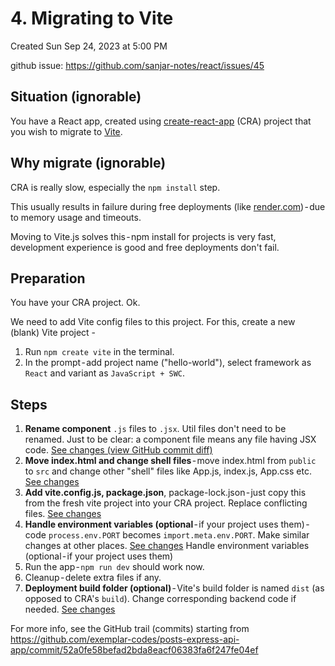 # 4. Migrating to Vite
Created Sun Sep 24, 2023 at 5:00 PM

github issue: https://github.com/sanjar-notes/react/issues/45
## Situation (ignorable)
You have a React app, created using [create-react-app](https://medium.com/r/?url=https%3A%2F%2Fcreate-react-app.dev%2F) (CRA) project that you wish to migrate to [Vite](https://medium.com/r/?url=https%3A%2F%2Fvitejs.dev%2Fguide%2F).

## Why migrate (ignorable)
CRA is really slow, especially the `npm install` step.

This usually results in failure during free deployments (like [render.com](https://www.render.com)) - due to memory usage and timeouts.

Moving to Vite.js solves this - npm install for projects is very fast, development experience is good and free deployments don't fail.

## Preparation
You have your CRA project. Ok.

We need to add Vite config files to this project. For this, create a new (blank) Vite project -

1. Run `npm create vite` in the terminal.
2. In the prompt - add project name ("hello-world"), select framework as `React` and variant as `JavaScript + SWC`.

## Steps
1. **Rename component** `.js` files to `.jsx`. Util files don't need to be renamed. Just to be clear: a component file means any file having JSX code. [See changes (view GitHub commit diff)](https://medium.com/r/?url=https%3A%2F%2Fgithub.com%2Fexemplar-codes%2Fposts-express-api-app%2Fcommit%2F52a0fe58befad2bda8eacf06383fa6f247fe04ef%3Fdiff%3Dsplit)
2. **Move index.html and change shell files** - move index.html from `public` to `src` and change other "shell" files like App.js, index.js, App.css etc. [See changes](https://medium.com/r/?url=https%3A%2F%2Fgithub.com%2Fexemplar-codes%2Fposts-express-api-app%2Fcommit%2F45274accb63c538bb593354843c5c3c284a6b755%3Fdiff%3Dsplit)
3. **Add vite.config.js, package.json**, package-lock.json - just copy this from the fresh vite project into your CRA project. Replace conflicting files. [See changes](https://medium.com/r/?url=https%3A%2F%2Fgithub.com%2Fexemplar-codes%2Fposts-express-api-app%2Fcommit%2F9134d111c7b5e54ddd2e58c434ec895333df3f82%3Fdiff%3Dsplit)
4. **Handle environment variables (optional** - if your project uses them) - code `process.env.PORT` becomes `import.meta.env.PORT`. Make similar changes at other places. [See changes](https://medium.com/r/?url=https%3A%2F%2Fgithub.com%2Fexemplar-codes%2Fposts-express-api-app%2Fcommit%2Fabd00a755defcc39020494610231ae6d734dfb52)
Handle environment variables (optional - if your project uses them)
5. Run the app - `npm run dev` should work now.
6. Cleanup - delete extra files if any.
7. **Deployment build folder (optional)** - Vite's build folder is named `dist` (as opposed to CRA's `build`). Change  corresponding backend code if needed. [See changes](https://github.com/exemplar-codes/posts-express-api-app/commit/3ea3ae51e9f4e343226f8eec788501533777ba46)

For more info, see the GitHub trail (commits) starting from https://github.com/exemplar-codes/posts-express-api-app/commit/52a0fe58befad2bda8eacf06383fa6f247fe04ef